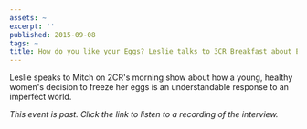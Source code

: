 ```yaml
---
assets: ~
excerpt: ''
published: 2015-09-08
tags: ~
title: How do you like your Eggs? Leslie talks to 3CR Breakfast about Egg Freezing
---
```

Leslie speaks to Mitch on 2CR's morning show about how a young, healthy women's decision to freeze her eggs is an understandable response to an imperfect world. 

*This event is past. Click the link to listen to a recording of the interview.*